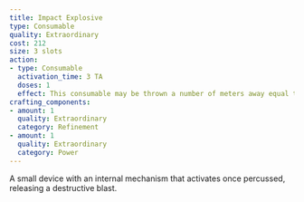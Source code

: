 ```yaml
---
title: Impact Explosive
type: Consumable
quality: Extraordinary
cost: 212
size: 3 slots
action:
- type: Consumable
  activation_time: 3 TA
  doses: 1
  effect: This consumable may be thrown a number of meters away equal to the user's Strength or Agility score, whichever is higher. All creatures within 5 meters of impact are dealt 2d8 Physical and 3d20 Energy damage.
crafting_components:
- amount: 1
  quality: Extraordinary
  category: Refinement
- amount: 1
  quality: Extraordinary
  category: Power
---
```

A small device with an internal mechanism that activates once percussed, releasing a destructive blast.